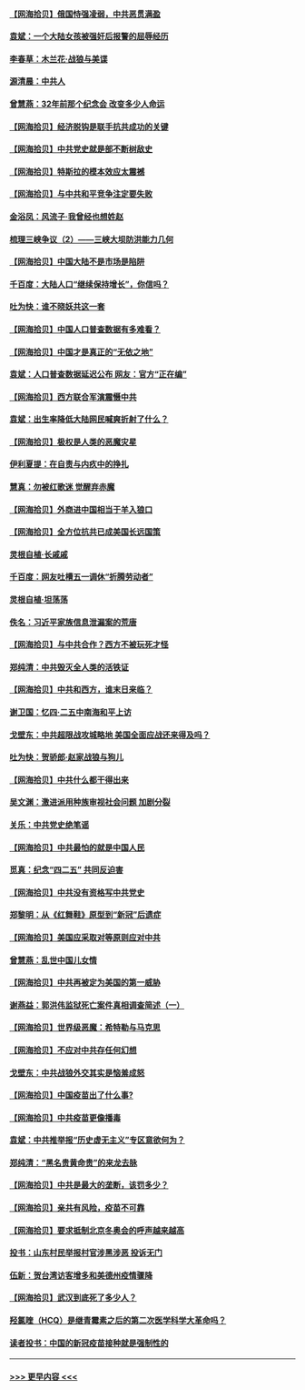 #### [【网海拾贝】俄国恃强凌弱，中共恶贯满盈](../pages/nsc993/n12936626.md?t=05110352) 
#### [袁斌：一个大陆女孩被强奸后报警的屈辱经历](../pages/nsc993/n12936547.md?t=05110352) 
#### [李春草：木兰花·战狼与美谍](../pages/nsc993/n12935995.md?t=05110352) 
#### [源清晨：中共人](../pages/nsc993/n12935589.md?t=05110352) 
#### [曾慧燕：32年前那个纪念会 改变多少人命运](../pages/nsc993/n12934233.md?t=05110352) 
#### [【网海拾贝】经济脱钩是联手抗共成功的关键](../pages/nsc993/n12934176.md?t=05110352) 
#### [【网海拾贝】中共党史就是部不断树敌史](../pages/nsc993/n12932844.md?t=05110352) 
#### [【网海拾贝】特斯拉的模本效应太震撼](../pages/nsc993/n12925626.md?t=05110352) 
#### [【网海拾贝】与中共和平竞争注定要失败](../pages/nsc993/n12923326.md?t=05110352) 
#### [金浴凤：风流子‧我曾经也想姓赵](../pages/nsc993/n12920911.md?t=05110352) 
#### [梳理三峡争议（2）——三峡大坝防洪能力几何](../pages/nsc993/n12920173.md?t=05110352) 
#### [【网海拾贝】中国大陆不是市场是陷阱](../pages/nsc993/n12920143.md?t=05110352) 
#### [千百度：大陆人口“继续保持增长”，你信吗？](../pages/nsc993/n12918946.md?t=05110352) 
#### [吐为快：谁不晓妖共这一套](../pages/nsc993/n12918941.md?t=05110352) 
#### [【网海拾贝】中国人口普查数据有多难看？](../pages/nsc993/n12917822.md?t=05110352) 
#### [【网海拾贝】中国才是真正的“无依之地”](../pages/nsc993/n12915845.md?t=05110352) 
#### [袁斌：人口普查数据延迟公布 网友：官方“正在编”](../pages/nsc993/n12915748.md?t=05110352) 
#### [【网海拾贝】西方联合军演震慑中共](../pages/nsc993/n12913466.md?t=05110352) 
#### [袁斌：出生率降低大陆网民喊爽折射了什么？](../pages/nsc993/n12913365.md?t=05110352) 
#### [【网海拾贝】极权是人类的恶魔灾星](../pages/nsc993/n12910697.md?t=05110352) 
#### [伊利夏提：在自责与内疚中的挣扎](../pages/nsc993/n12910493.md?t=05110352) 
#### [慧真：勿被红歌迷 觉醒弃赤魔](../pages/nsc993/n12910485.md?t=05110352) 
#### [【网海拾贝】外商进中国相当于羊入狼口](../pages/nsc993/n12908274.md?t=05110352) 
#### [【网海拾贝】全方位抗共已成美国长远国策](../pages/nsc993/n12906878.md?t=05110352) 
#### [灵根自植‧长戚戚](../pages/nsc993/n12905585.md?t=05110352) 
#### [千百度：网友吐槽五一调休“折腾劳动者”](../pages/nsc993/n12905934.md?t=05110352) 
#### [灵根自植‧坦荡荡](../pages/nsc993/n12905562.md?t=05110352) 
#### [佚名：习近平家族信息泄漏案的荒唐](../pages/nsc993/n12904705.md?t=05110352) 
#### [【网海拾贝】与中共合作？西方不被玩死才怪](../pages/nsc993/n12903873.md?t=05110352) 
#### [郑纯清：中共毁灭全人类的活铁证](../pages/nsc993/n12903785.md?t=05110352) 
#### [【网海拾贝】中共和西方，谁末日来临？](../pages/nsc993/n12903482.md?t=05110352) 
#### [谢卫国：忆四‧二五中南海和平上访](../pages/nsc993/n12902192.md?t=05110352) 
#### [戈壁东：中共超限战攻城略地 美国全面应战还来得及吗？](../pages/nsc993/n12902297.md?t=05110352) 
#### [吐为快：贺骄郎‧赵家战狼与狗儿](../pages/nsc993/n12902280.md?t=05110352) 
#### [【网海拾贝】中共什么都干得出来](../pages/nsc993/n12897500.md?t=05110352) 
#### [吴文渊：激进派用种族审视社会问题 加剧分裂](../pages/nsc993/n12893881.md?t=05110352) 
#### [关乐：中共党史绝笔谣](../pages/nsc993/n12897270.md?t=05110352) 
#### [【网海拾贝】中共最怕的就是中国人民](../pages/nsc993/n12894705.md?t=05110352) 
#### [觅真：纪念“四二五” 共同反迫害](../pages/nsc993/n12894553.md?t=05110352) 
#### [【网海拾贝】中共没有资格写中共党史](../pages/nsc993/n12892231.md?t=05110352) 
#### [郑黎明：从《红舞鞋》原型到“新冠”后遗症](../pages/nsc993/n12890469.md?t=05110352) 
#### [【网海拾贝】美国应采取对等原则应对中共](../pages/nsc993/n12889176.md?t=05110352) 
#### [曾慧燕：乱世中国儿女情](../pages/nsc993/n12887931.md?t=05110352) 
#### [【网海拾贝】中共再被定为美国的第一威胁](../pages/nsc993/n12887580.md?t=05110352) 
#### [谢燕益：郭洪伟监狱死亡案件真相调查简述（一）](../pages/nsc993/n12885648.md?t=05110352) 
#### [【网海拾贝】世界级恶魔：希特勒与马克思](../pages/nsc993/n12884062.md?t=05110352) 
#### [【网海拾贝】不应对中共存任何幻想](../pages/nsc993/n12881460.md?t=05110352) 
#### [戈壁东：中共战狼外交其实是恼羞成怒](../pages/nsc993/n12880392.md?t=05110352) 
#### [【网海拾贝】中国疫苗出了什么事?](../pages/nsc993/n12879124.md?t=05110352) 
#### [【网海拾贝】中共疫苗更像播毒](../pages/nsc993/n12876631.md?t=05110352) 
#### [袁斌：中共推举报“历史虚无主义”专区意欲何为？](../pages/nsc993/n12876530.md?t=05110352) 
#### [郑纯清：“黑名贵黄命贵”的来龙去脉](../pages/nsc993/n12875589.md?t=05110352) 
#### [【网海拾贝】中共是最大的垄断，该罚多少？](../pages/nsc993/n12874006.md?t=05110352) 
#### [【网海拾贝】亲共有风险，疫苗不可靠](../pages/nsc993/n12872224.md?t=05110352) 
#### [【网海拾贝】要求抵制北京冬奥会的呼声越来越高](../pages/nsc993/n12868962.md?t=05110352) 
#### [投书：山东村民举报村官涉黑涉恶 投诉无门](../pages/nsc993/n12869726.md?t=05110352) 
#### [伍新：贺台湾访客增多和美德州疫情骤降](../pages/nsc993/n12865651.md?t=05110352) 
#### [【网海拾贝】武汉到底死了多少人？](../pages/nsc993/n12863707.md?t=05110352) 
#### [羟氯喹（HCQ）是继青霉素之后的第二次医学科学大革命吗？](../pages/nsc993/n12638564.md?t=05110352) 
#### [读者投书：中国的新冠疫苗接种就是强制性的](../pages/nsc993/n12859932.md?t=05110352) 

----
#### [ >>> 更早内容 <<< ](../indexes/nsc993-earlier.md)
